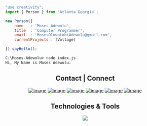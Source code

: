 

```js
"use creativity";
import { Person } from 'Atlanta Georgia';

new Person({
    name   : 'Moses Adewolu',
    title  : 'Computer Programmer',
    email  : 'MosesOluwatobiAdewolu@gmail.com',
    currentProjects : [Voltage]

}).sayHello();
```
```cmd
C:\Moses-Adewolu> node index.js
Hi, My Name is Moses Adewolu. 
```

 <h2 align="center">
      Contact | Connect
  </h2>

<div align="center">

[![image](https://img.shields.io/badge/LinkedIn-0077B5?style=for-the-badge&logo=linkedin&logoColor=white)](https://www.linkedin.com/in/moses-adewolu/)
[![image](https://img.shields.io/badge/Gmail-D14836?style=for-the-badge&logo=gmail&logoColor=white)](mailto:MosesOluwatobiAdewolu@gmail.com)
[![image](https://img.shields.io/badge/Quora-%23B92B27.svg?&style=for-the-badge&logo=Quora&logoColor=white)](https://www.quora.com/profile/Moses-Adewolu-1?q=Moses%20)
[![image](https://img.shields.io/badge/Stack%20Overflow-EF8236?style=for-the-badge&logo=stackoverflow&logoColor=white)](https://stackoverflow.com/users/23511296/moses-adewolu)
[![image](https://img.shields.io/badge/Codeforces-445f9d?style=for-the-badge&logo=Codeforces&logoColor=white)](https://codeforces.com/profile/MosesTheRedSea)
[![image](https://img.shields.io/badge/-LeetCode-FFA116?style=for-the-badge&logo=LeetCode&logoColor=black)](https://leetcode.com/mosesoluwatobiadewolu/)

</div>

<div>
   <h2 align="center">
      Technologies & Tools
  </h2>

  <p align="center">
  <a href="https://skillicons.dev">
    <img src="https://skillicons.dev/icons?i=lua,java,py,c,cpp,cs,html,css,js,react,materialui,git,linux,ubuntu,robloxstudio,androidstudio,blender&theme=light&perline=11" />
  
  </a>
</p>
  
</div>

